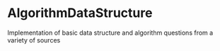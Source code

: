 # AlgorithmDataStructure
Implementation of basic data structure and algorithm questions from a variety of sources

